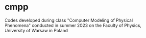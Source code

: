 # cmpp
Codes developed during class "Computer Modeling of Physical Phenomena" conducted in summer 2023 on the Faculty of Physics, University of Warsaw in Poland
